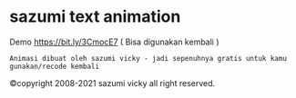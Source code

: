 # sazumi text animation

Demo https://bit.ly/3CmocE7 ( Bisa digunakan kembali )

```shell
Animasi dibuat oleh sazumi vicky - jadi sepenuhnya gratis untuk kamu gunakan/recode kembali
```
©copyright 2008-2021 sazumi vicky all right reserved.
